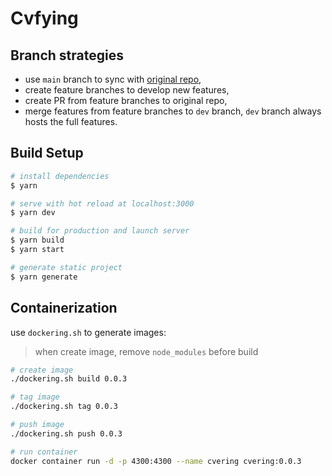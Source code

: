 # Cvfying

## Branch strategies
- use `main` branch to sync with [original repo](https://github.com/claudiabdm/cvfy),
- create feature branches to develop new features,
- create PR from feature branches to original repo,
- merge features from feature branches to `dev` branch, `dev` branch always hosts the full features.

## Build Setup

```bash
# install dependencies
$ yarn

# serve with hot reload at localhost:3000
$ yarn dev

# build for production and launch server
$ yarn build
$ yarn start

# generate static project
$ yarn generate
```

## Containerization
use `dockering.sh` to generate images:
> when create image, remove `node_modules` before build
```bash
# create image
./dockering.sh build 0.0.3

# tag image
./dockering.sh tag 0.0.3

# push image
./dockering.sh push 0.0.3

# run container
docker container run -d -p 4300:4300 --name cvering cvering:0.0.3
```
